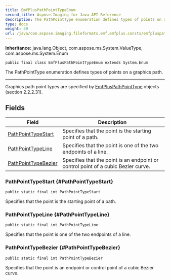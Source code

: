 ```yaml
---
title: EmfPlusPathPointTypeEnum
second_title: Aspose.Imaging for Java API Reference
description: The PathPointType enumeration defines types of points on a graphics path.
type: docs
weight: 39
url: /java/com.aspose.imaging.fileformats.emf.emfplus.consts/emfpluspathpointtypeenum/
---
```

**Inheritance:**
java.lang.Object, com.aspose.ms.System.ValueType, com.aspose.ms.System.Enum
```
public final class EmfPlusPathPointTypeEnum extends System.Enum
```

The PathPointType enumeration defines types of points on a graphics path.

--------------------

Graphics path point types are specified by [EmfPlusPathPointType](../../com.aspose.imaging.fileformats.emf.emfplus.objects/emfpluspathpointtype) objects (section 2.2.2.31).
## Fields

| Field | Description |
| --- | --- |
| [PathPointTypeStart](#PathPointTypeStart) | Specifies that the point is the starting point of a path. |
| [PathPointTypeLine](#PathPointTypeLine) | Specifies that the point is one of the two endpoints of a line. |
| [PathPointTypeBezier](#PathPointTypeBezier) | Specifies that the point is an endpoint or control point of a cubic Bezier curve. |
### PathPointTypeStart {#PathPointTypeStart}
```
public static final int PathPointTypeStart
```


Specifies that the point is the starting point of a path.

### PathPointTypeLine {#PathPointTypeLine}
```
public static final int PathPointTypeLine
```


Specifies that the point is one of the two endpoints of a line.

### PathPointTypeBezier {#PathPointTypeBezier}
```
public static final int PathPointTypeBezier
```


Specifies that the point is an endpoint or control point of a cubic Bezier curve.

